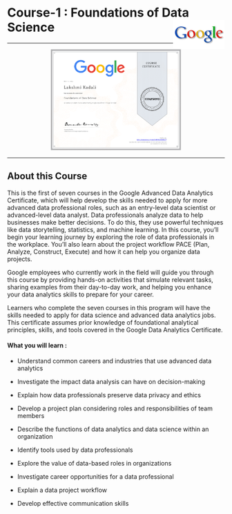 
# Course-1 : Foundations of Data Science <img src="/Lakshmi Kadali Certificates/google logo.png" align="right" width="120" />
---

<p align="center">
<img src="/Lakshmi Kadali Certificates/Coursera Google Advanced Data Analytics Professional Certificate Course-1.png" width=60% height=60%>

---
## About this Course

This is the first of seven courses in the Google Advanced Data Analytics Certificate, which will help develop the skills needed to apply for more advanced data professional roles, such as an entry-level data scientist or advanced-level data analyst. Data professionals analyze data to help businesses make better decisions. To do this, they use powerful techniques like data storytelling, statistics, and machine learning. In this course, you’ll begin your learning journey by exploring the role of data professionals in the workplace. You’ll also learn about the project workflow PACE (Plan, Analyze, Construct, Execute) and how it can help you organize data projects.   

Google employees who currently work in the field will guide you through this course by providing hands-on activities that simulate relevant tasks, sharing examples from their day-to-day work, and helping you enhance your data analytics skills to prepare for your career. 

Learners who complete the seven courses in this program will have the skills needed to apply for data science and advanced data analytics jobs. This certificate assumes prior knowledge of foundational analytical principles, skills, and tools covered in the Google Data Analytics Certificate.


#### What you will learn : 


- Understand common careers and industries that use advanced data analytics

- Investigate the impact data analysis can have on decision-making

- Explain how data professionals preserve data privacy and ethics 

- Develop a project plan considering roles and responsibilities of team members

- Describe the functions of data analytics and data science within an organization

- Identify tools used by data professionals

- Explore the value of data-based roles in organizations

- Investigate career opportunities for a data professional 

- Explain a data project workflow 

- Develop effective communication skills
